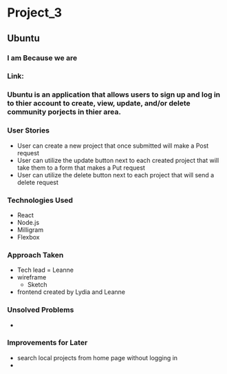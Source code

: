 # Project_3

## Ubuntu
### I am Because we are

### Link:

### Ubuntu is an application that allows users to sign up and log in to thier account to create, view, update, and/or delete community porjects in thier area.

### User Stories 
- User can create a new project that once submitted will make a Post request 
- User can utilize the update button next to each created project that will take them to a form that makes a Put request
- User can utilize the delete button next to each project that will send a delete request 

### Technologies Used 
- React
- Node.js
- Milligram
- Flexbox

### Approach Taken
- Tech lead = Leanne
- wireframe 
    - Sketch
- frontend created by Lydia and Leanne

### Unsolved Problems
-

### Improvements for Later
- search local projects from home page without logging in
- 
